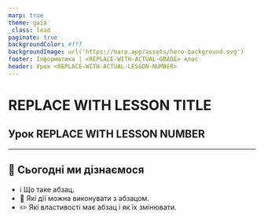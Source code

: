 ```yaml
---
marp: true
theme: gaia
_class: lead
paginate: true
backgroundColor: #fff
backgroundImage: url('https://marp.app/assets/hero-background.svg')
footer: Інформатика | <REPLACE-WITH-ACTUAL-GRADE> клас
header: Урок <REPLACE-WITH-ACTUAL-LESSON-NUMBER>
---
```


<style>

.grid-container {
  display: grid;
  grid-template-columns: 50% 50%;
  align-items: start;
}
.text-left {
  text-align: left;
  padding: 5px;
}
.image-center {
  max-width: 100%; /* Ensures the image scales within its space */
  height: auto;
  text-align: center;
  display: flex;
  align-items: center;
  justify-content: center;
}

.text-large {
  font-size: 40px;
}

.text-medium {
  font-size: 30px;
}

.text-medium-small {
  font-size: 25px;
}

.text-small {
  font-size: 18px;
}

.text-tiny {
  font-size: 14px;
}

.card {
  border: 2px solid #333;
  border-radius: 12px;
  padding: 15px;
}

.important-to-remember {
    background-color: lightyellow;
}

</style>

# **REPLACE WITH LESSON TITLE**

## Урок **REPLACE WITH LESSON NUMBER**

---

## 🎯 Сьогодні ми дізнаємося

- ℹ️ Що таке абзац.
- 🔧 Які дії можна виконувати з абзацом.
- ✏️ Які властивості має абзац і як їх змінювати.
